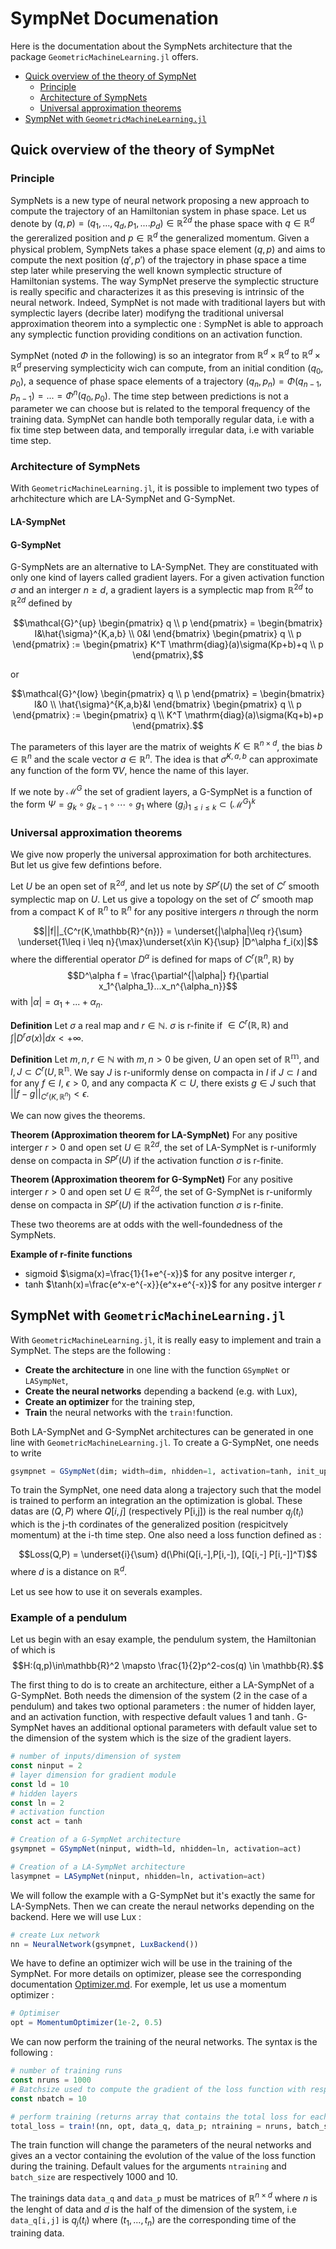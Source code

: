 # SympNet Documenation

Here is the documentation about the SympNets architecture that the package `GeometricMachineLearning.jl` offers. 

- [Quick overview of the theory of SympNet](#Quick_overview_of_the_theory_of_SympNet)
  - [Principle](#Principle)
  - [Architecture of SympNets](#Architecture)
  - [Universal approximation theorems](#Theorems)
- [SympNet with `GeometricMachineLearning.jl`](#SympNet_with_GeometricMachineLearning)


## Quick overview of the theory of SympNet <a name="Quick_overview_of_the_theory_of_SympNet"></a>

### Principle <a name="Principle"></a>

SympNets is a new type of neural network proposing a new approach to compute the trajectory of an Hamiltonian system in phase space. Let us denote by $(q,p)=(q_1,...,q_d,p_1,....p_d)\in \mathbb{R}^{2d}$ the phase space with $q\in \mathbb{R}^{d}$ the gereralized position and 
$p\in \mathbb{R}^{d}$ the generalized momentum. Given a physical problem, SympNets takes a phase space element $(q,p)$ and aims to compute the next position $(q',p')$ of the trajectory in phase space a time step later while preserving the well known symplectic structure of Hamiltonian systems.
The way SympNet preserve the symplectic structure is really specific and characterizes it as this preseving is intrinsic of the neural network. Indeed, SympNet is not made with traditional layers but with symplectic layers (decribe later) modifyng the traditional universal approximation theorem into a symplectic one : SympNet is able to approach any symplectic function providing conditions on an activation function.

SympNet (noted $\Phi$ in the following) is so an integrator from $\mathbb{R}^{d} \times \mathbb{R}^{d}$ to $\mathbb{R}^{d} \times \mathbb{R}^{d}$ preserving symplecticity wich can compute, from an initial condition $(q_0,p_0)$, a sequence of phase space elements of a trajectory $(q_n,p_n)=\Phi(q_{n-1},p_{n-1})=...=\Phi^n(q_0,p_0)$. The time step between predictions is not a parameter we can choose but is related to the temporal frequency of the training data. SympNet can handle both  temporally regular data, i.e with a fix time step between data, and temporally irregular data, i.e with variable time step. 

 ### Architecture of SympNets <a name="Architecture"></a>
 
 With `GeometricMachineLearning.jl`, it is possible to implement two types of arhchitecture which are LA-SympNet and G-SympNet. 
 
 #### LA-SympNet
 
 #### G-SympNet
 
 G-SympNets are an alternative to LA-SympNet. They are constituated with only one kind of layers called gradient layers. For a given activation function $\sigma$ and an interger $n\geq d$, a gradient layers is a symplectic map from $\mathbb{R}^{2d}$ to $\mathbb{R}^{2d}$ defined by
 
 $$\mathcal{G}^{up}  \begin{pmatrix}  q  \\  
 p  \end{pmatrix} =  
  \begin{bmatrix} 
 I&\hat{\sigma}^{K,a,b}  \\ 
 0&I
 \end{bmatrix} \begin{pmatrix}  q  \\  
 p  \end{pmatrix} :=
 \begin{pmatrix} 
  K^T \mathrm{diag}(a)\sigma(Kp+b)+q \\ 
  p
 \end{pmatrix},$$
 
 or
 
 $$\mathcal{G}^{low}  \begin{pmatrix}  q  \\  
 p  \end{pmatrix} =  
  \begin{bmatrix} 
 I&0  \\ 
 \hat{\sigma}^{K,a,b}&I
 \end{bmatrix} \begin{pmatrix}  q  \\  
 p  \end{pmatrix}
 :=
 \begin{pmatrix} 
 q \\ 
 K^T \mathrm{diag}(a)\sigma(Kq+b)+p
 \end{pmatrix}.$$
 
The parameters of this layer are the matrix of weights $K\in\mathbb{R}^{n\times d}$, the bias $b\in\mathbb{R}^{n}$ and the scale vector $a\in\mathbb{R}^{n}$. The idea is that $\hat{\sigma}^{K,a,b}$ can approximate any function of the form $\nabla V$, hence the name of this layer. 
 
 If we note by $\mathcal{M}^G$ the set of gradient layers, a G-SympNet is a function of the form $\Psi=g_k \circ g_{k-1} \circ \cdots \circ g_1$ where $(g_i)_{1\leq i\leq k} \subset (\mathcal{M}^G)^k$

### Universal approximation theorems <a name="Theorems"></a>

We give now properly the universal approximation for both architectures. But let us give few defintions before. 
 
Let $U$ be an open set of $\mathbb{R}^{2d}$, and let us note by $SP^r(U)$ the set of $C^r$ smooth symplectic map on $U$. Let us give a topology on the  set of $C^r$ smooth map from a compact K of $\mathbb{R}^{n}$ to $\mathbb{R}^{n}$ for any positive intergers $n$ through the norm

$$||f||_{C^r(K,\mathbb{R}^{n})} = \underset{|\alpha|\leq r}{\sum} \underset{1\leq i \leq n}{\max}\underset{x\in K}{\sup} |D^\alpha f_i(x)|$$ where the differential operator $D^\alpha$ is defined for maps of $C^r(\mathbb{R}^{n},\mathbb{R})$ by 
$$D^\alpha f = \frac{\partial^{|\alpha|} f}{\partial x_1^{\alpha_1}...x_n^{\alpha_n}}$$ with $|\alpha| = \alpha_1 +...+ \alpha_n$. 

__Definition__ Let $\sigma$ a real map and $r\in \mathbb{N}$. $\sigma$ is r-finite if $\in C^r(\mathbb{R},\mathbb{R})$ and $\int |D^r\sigma(x)|dx <+\infty$.


__Definition__ Let $m,n,r\in \mathbb{N}$ with $m,n>0$ be given, $U$ an open set of $\mathbb{R^m}$, and $I,J\subset C^r(U,\mathbb{R^n}$. We say $J$ is r-uniformly dense on compacta in $I$ if $J \subset I$ and for any $f\in I$, $\epsilon>0$, and any compacta $K\subset U$, there exists $g\in J$ such that $||f-g||_{C^r(K,\mathbb{R}^{n})} < \epsilon$.

We can now gives the theorems.

__Theorem (Approximation theorem for LA-SympNet)__ For any positive interger $r>0$ and open set $U\in \mathbb{R}^{2d}$, the set of LA-SympNet is r-uniformly dense on compacta in $SP^r(U)$ if the activation function $\sigma$ is r-finite.

__Theorem (Approximation theorem for G-SympNet)__ For any positive interger $r>0$ and open set $U\in \mathbb{R}^{2d}$, the set of G-SympNet is r-uniformly dense on compacta in $SP^r(U)$ if the activation function $\sigma$ is r-finite.

These two theorems are at odds with the well-foundedness of the SympNets. 

__Example of r-finite functions__
- sigmoid $\sigma(x)=\frac{1}{1+e^{-x}}$ for any positve interger $r$, 
- tanh $\tanh(x)=\frac{e^x-e^{-x}}{e^x+e^{-x}}$ for any positve interger $r$ 


## SympNet with `GeometricMachineLearning.jl` <a id="SympNet_with_GeometricMachineLearning"></a>

With `GeometricMachineLearning.jl`, it is really easy to implement and train a SympNet. The steps are the following :
- __Create the architecture__ in one line with the function `GSympNet` or `LASympNet`,
- __Create the neural networks__ depending a backend (e.g. with Lux),
- __Create an optimizer__ for the training step,
- __Train__ the neural networks with the `train!`function.

Both LA-SympNet and G-SympNet architectures can be generated in one line with `GeometricMachineLearning.jl`. To create a G-SympNet, one needs to write

```julia
gsympnet = GSympNet(dim; width=dim, nhidden=1, activation=tanh, init_uplow=[true,false], init_weight=Lux.glorot_uniform, init_bias=Lux.zeros32, init_scale=Lux.glorot_uniform) 
```


To train the SympNet, one need data along a trajectory such that the model is trained to perform an integration an the optimization is global. These datas are $(Q,P)$ where $Q[i,j]$ (respectively P[i,j]) is the real number $q_j(t_i)$ which is the j-th cordinates of the generalized position (respicitvely momentum) at the i-th time step. One also need a loss function defined as :

$$Loss(Q,P) = \underset{i}{\sum} d(\Phi(Q[i,-],P[i,-]), [Q[i,-] P[i,-]]^T)$$
where $d$ is a distance on $\mathbb{R}^d$.


Let us see how to use it on severals examples.

### Example of a pendulum
Let us begin with an esay example, the pendulum system, the Hamiltonian of which is $$H:(q,p)\in\mathbb{R}^2 \mapsto \frac{1}{2}p^2-cos(q) \in \mathbb{R}.$$

 The first thing to do is to create an architecture, either a LA-SympNet of a G-SympNet. Both needs the dimension of the system (2 in the case of a pendulum) and takes two optional parameters : the numer of hidden layer, and an activation function, with respective default values $1$ and $\tanh$.
 G-SympNet haves an additional optional parameters with default value set to the dimension of the system which is the size of the gradient layers.
 
```julia
# number of inputs/dimension of system
const ninput = 2
# layer dimension for gradient module 
const ld = 10 
# hidden layers
const ln = 2
# activation function
const act = tanh

# Creation of a G-SympNet architecture 
gsympnet = GSympNet(ninput, width=ld, nhidden=ln, activation=act)

# Creation of a LA-SympNet architecture 
lasympnet = LASympNet(ninput, nhidden=ln, activation=act)
```
 We will follow the example with a G-SympNet but it's exactly the same for LA-SympNets. Then we can create the neraul networks depending on the backend. Here we will use Lux :

```julia
# create Lux network
nn = NeuralNetwork(gsympnet, LuxBackend())
```
We have to define an optimizer wich will be use in the training of the SympNet. For more details on optimizer, please see the corresponding documentation [Optimizer.md](./Optimizer.md). For exemple, let us use a momentum optimizer :

```julia
# Optimiser
opt = MomentumOptimizer(1e-2, 0.5)
```
We can now perform the training of the neural networks. The syntax is the following :

```julia
# number of training runs
const nruns = 1000
# Batchsize used to compute the gradient of the loss function with respect to the parameters of the neural networks.
const nbatch = 10

# perform training (returns array that contains the total loss for each training step)
total_loss = train!(nn, opt, data_q, data_p; ntraining = nruns, batch_size = nbatch)
```
The train function will change the parameters of the neural networks and gives an a vector containing the evolution of the value of the loss function during the training. Default values for the arguments `ntraining` and `batch_size` are respectively $1000$ and $10$.

The trainings data `data_q` and `data_p` must be matrices of $\mathbb{R}^{n\times d}$ where $n$ is the lenght of data and $d$ is the half of the dimension of the system, i.e `data_q[i,j]` is $q_j(t_i)$ where $(t_1,...,t_n)$ are the corresponding time of the training data.


